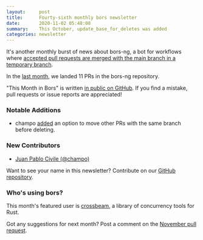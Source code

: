 ```yaml
---
layout:     post
title:      Fourty-sixth monthly bors newsletter
date:       2020-11-02 05:48:08
summary:    This October, update_base_for_deletes was added
categories: newsletter
---
```


It's another monthly burst of news about bors-ng, a bot for workflows where [accepted pull requests are merged with the main branch in a temporary branch](https://softwareengineering.stackexchange.com/a/416662).

In the [last month](https://github.com/bors-ng/bors-ng/pulls?utf8=%E2%9C%93&q=is%3Apr%20is%3Amerged%20closed%3A2020-10-01..2020-10-31),
we landed 11 PRs in the bors-ng repository.

"This Month in Bors" is written [in public on GitHub][GitHub for TMiB].
If you find a mistake, pull requests or issue reports are appreciated!

[GitHub for TMiB]: https://github.com/bors-ng/bors-ng.github.io


### Notable Additions

* champo [added](https://github.com/bors-ng/bors-ng/pull/1023) an option to move other PRs with the same branch before deleting.


### New Contributors

* [Juan Pablo Civile (@champo)](https://github.com/champo)

Want to see your name in this newsletter? Contribute on our [GitHub repository](https://github.com/bors-ng/bors-ng).


### Who's using bors?

This month's featured user is [crossbeam](https://github.com/crossbeam-rs/crossbeam), a library of concurrency tools for Rust.

Got any suggestions for next month?
Post a comment on the [November pull request](https://github.com/bors-ng/bors-ng.github.io/pull/121).
